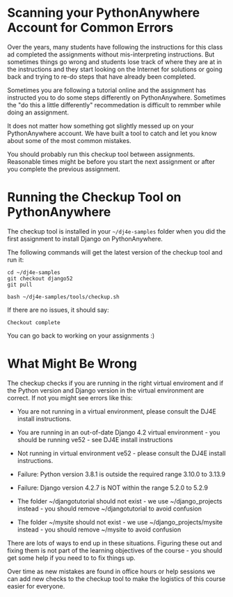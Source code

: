 
Scanning your PythonAnywhere Account for Common Errors
======================================================

Over the years, many students have following the instructions for this class
ad completed the assignments without mis-interpreting instructions.  But
sometimes things go wrong and students lose track of where they are
at in the instructions and they start looking on the Internet for solutions
or going back and trying to re-do steps that have already been completed.

Sometimes you are following a tutorial online and the assignment has instructed
you to do some steps differently on PythonAnywhere.  Sometimes the "do
this a little differently" recommedation is difficult to remmber
while doing an assignment.

It does not matter how something got slightly messed up on your PythonAnywhere
account.  We have built a tool to catch and let you know about some of the most common mistakes.


You should probably run this checkup tool between assignments.  Reasonable
times might be before you start the next assignment or after you complete the
previous assignment.

Running the Checkup Tool on PythonAnywhere
==========================================

The checkup tool is installed in your `~/dj4e-samples` folder when you did the
first assignment to install Django on PythonAnywhere.

The following commands will get the latest version of the checkup tool and run
it:

    cd ~/dj4e-samples
    git checkout django52
    git pull

    bash ~/dj4e-samples/tools/checkup.sh

If there are no issues, it should say:

    Checkout complete

You can go back to working on your assignments :)

What Might Be Wrong
===================

The checkup checks if you are running in the right virtual enviroment and if
the Python version and Django version in the virtual environment are correct.
If not you might see errors like this:

* You are not running in a virtual environment, please consult the DJ4E install instructions.

* You are running in an out-of-date Django 4.2 virtual environment - you
should be running ve52 - see DJ4E install instructions

* Not running in virtual environment ve52 - please consult the DJ4E install instructions.

* Failure: Python version 3.8.1 is outside the required range 3.10.0 to 3.13.9

* Failure: Django version 4.2.7 is NOT within the range 5.2.0 to 5.2.9

* The folder ~/djangotutorial should not exist - we use ~/django\_projects instead - you
should remove ~/djangotutorial to avoid confusion

* The folder ~/mysite should not exist - we use ~/django\_projects/mysite instead - you
should remove ~/mysite to avoid confusion

There are lots of ways to end up in these situations.  Figuring these out and fixing them is not part of the
learning objectives of the course - you should get some help if you need to to fix things up.

Over time as new mistakes are found in office hours or help sessions we can add new checks
to the checkup tool to make the logistics of this course easier for everyone.
